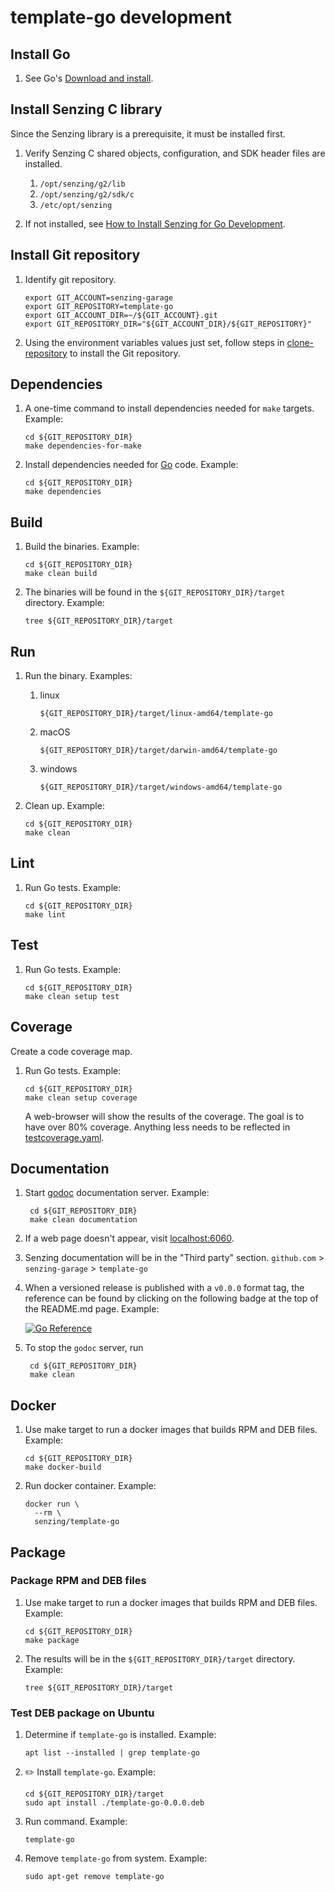 # template-go development

## Install Go

1. See Go's [Download and install].

## Install Senzing C library

Since the Senzing library is a prerequisite, it must be installed first.

1. Verify Senzing C shared objects, configuration, and SDK header files are installed.
    1. `/opt/senzing/g2/lib`
    1. `/opt/senzing/g2/sdk/c`
    1. `/etc/opt/senzing`

1. If not installed, see [How to Install Senzing for Go Development].

## Install Git repository

1. Identify git repository.

    ```console
    export GIT_ACCOUNT=senzing-garage
    export GIT_REPOSITORY=template-go
    export GIT_ACCOUNT_DIR=~/${GIT_ACCOUNT}.git
    export GIT_REPOSITORY_DIR="${GIT_ACCOUNT_DIR}/${GIT_REPOSITORY}"

    ```

1. Using the environment variables values just set, follow
   steps in [clone-repository] to install the Git repository.

## Dependencies

1. A one-time command to install dependencies needed for `make` targets.
   Example:

    ```console
    cd ${GIT_REPOSITORY_DIR}
    make dependencies-for-make

    ```

1. Install dependencies needed for [Go] code.
   Example:

    ```console
    cd ${GIT_REPOSITORY_DIR}
    make dependencies

    ```

## Build

1. Build the binaries.
   Example:

    ```console
    cd ${GIT_REPOSITORY_DIR}
    make clean build

    ```

1. The binaries will be found in the `${GIT_REPOSITORY_DIR}/target` directory.
   Example:

    ```console
    tree ${GIT_REPOSITORY_DIR}/target

    ```

## Run

1. Run the binary.
   Examples:

    1. linux

        ```console
        ${GIT_REPOSITORY_DIR}/target/linux-amd64/template-go

        ```

    1. macOS

        ```console
        ${GIT_REPOSITORY_DIR}/target/darwin-amd64/template-go

        ```

    1. windows

        ```console
        ${GIT_REPOSITORY_DIR}/target/windows-amd64/template-go

        ```

1. Clean up.
   Example:

    ```console
    cd ${GIT_REPOSITORY_DIR}
    make clean

    ```

## Lint

1. Run Go tests.
   Example:

    ```console
    cd ${GIT_REPOSITORY_DIR}
    make lint

    ```

## Test

1. Run Go tests.
   Example:

    ```console
    cd ${GIT_REPOSITORY_DIR}
    make clean setup test

    ```

## Coverage

Create a code coverage map.

1. Run Go tests.
   Example:

    ```console
    cd ${GIT_REPOSITORY_DIR}
    make clean setup coverage

    ```

   A web-browser will show the results of the coverage.
   The goal is to have over 80% coverage.
   Anything less needs to be reflected in [testcoverage.yaml].

## Documentation

1. Start [godoc] documentation server.
   Example:

    ```console
     cd ${GIT_REPOSITORY_DIR}
     make clean documentation

    ```

1. If a web page doesn't appear, visit [localhost:6060].
1. Senzing documentation will be in the "Third party" section.
   `github.com` > `senzing-garage` > `template-go`

1. When a versioned release is published with a `v0.0.0` format tag,
the reference can be found by clicking on the following badge at the top of the README.md page.
Example:

    [![Go Reference](https://pkg.go.dev/badge/github.com/senzing-garage/template-go.svg)](https://pkg.go.dev/github.com/senzing-garage/template-go)

1. To stop the `godoc` server, run

    ```console
     cd ${GIT_REPOSITORY_DIR}
     make clean

    ```

## Docker

1. Use make target to run a docker images that builds RPM and DEB files.
   Example:

    ```console
    cd ${GIT_REPOSITORY_DIR}
    make docker-build

    ```

1. Run docker container.
   Example:

    ```console
    docker run \
      --rm \
      senzing/template-go

    ```

## Package

### Package RPM and DEB files

1. Use make target to run a docker images that builds RPM and DEB files.
   Example:

    ```console
    cd ${GIT_REPOSITORY_DIR}
    make package

    ```

1. The results will be in the `${GIT_REPOSITORY_DIR}/target` directory.
   Example:

    ```console
    tree ${GIT_REPOSITORY_DIR}/target

    ```

### Test DEB package on Ubuntu

1. Determine if `template-go` is installed.
   Example:

    ```console
    apt list --installed | grep template-go

    ```

1. :pencil2: Install `template-go`.
   Example:

    ```console
    cd ${GIT_REPOSITORY_DIR}/target
    sudo apt install ./template-go-0.0.0.deb

    ```

1. Run command.
   Example:

    ```console
    template-go

    ```

1. Remove `template-go` from system.
   Example:

    ```console
    sudo apt-get remove template-go

    ```

[clone-repository]: https://github.com/senzing-garage/knowledge-base/blob/main/HOWTO/clone-repository.md
[Download and install]: https://go.dev/doc/install
[Go]: https://go.dev/
[godoc]: https://pkg.go.dev/golang.org/x/tools/cmd/godoc
[How to Install Senzing for Go Development]: https://github.com/senzing-garage/knowledge-base/blob/main/HOWTO/install-senzing-for-go-development.md
[localhost:6060]: http://localhost:6060/pkg/github.com/senzing-garage/template-go/
[testcoverage.yaml]: ../.github/coverage/testcoverage.yaml
